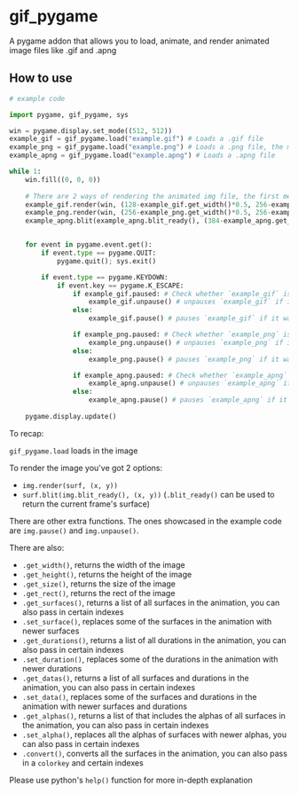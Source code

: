 # gif_pygame
A pygame addon that allows you to load, animate, and render animated image files like .gif and .apng

## How to use
```py
# example code

import pygame, gif_pygame, sys

win = pygame.display.set_mode((512, 512))
example_gif = gif_pygame.load("example.gif") # Loads a .gif file
example_png = gif_pygame.load("example.png") # Loads a .png file, the module supports non-animated files, but it is not recommended
example_apng = gif_pygame.load("example.apng") # Loads a .apng file

while 1:
    win.fill((0, 0, 0))
    
    # There are 2 ways of rendering the animated img file, the first method is doing "gif.render(surface, (x, y))", the other method is doing "surface.blit(gif.blit_ready(), (x, y))". THE "blit_ready()" FUNCTION MUST BE CALLED WHEN DOING THE SECOND METHOD
    example_gif.render(win, (128-example_gif.get_width()*0.5, 256-example_gif.get_height()*0.5))
    example_png.render(win, (256-example_png.get_width()*0.5, 256-example_png.get_height()*0.5))
    example_apng.blit(example_apng.blit_ready(), (384-example_apng.get_width()*0.5, 256-example_apng.get_height()*0.5))


    for event in pygame.event.get():
        if event.type == pygame.QUIT:
            pygame.quit(); sys.exit()

        if event.type == pygame.KEYDOWN:
            if event.key == pygame.K_ESCAPE:
                if example_gif.paused: # Check whether `example_gif` is paused or not
                    example_gif.unpause() # unpauses `example_gif` if it was paused
                else:
                    example_gif.pause() # pauses `example_gif` if it was unpaused

                if example_png.paused: # Check whether `example_png` is paused or not, since this is a non-animated image, it will not be affected
                    example_png.unpause() # unpauses `example_png` if it was paused, since this is a non-animated image, it will not be affected
                else:
                    example_png.pause() # pauses `example_png` if it was unpaused, since this is a non-animated image, it will not be affected

                if example_apng.paused: # Check whether `example_apng` is paused or not
                    example_apng.unpause() # unpauses `example_apng` if it was paused
                else:
                    example_apng.pause() # pauses `example_apng` if it was unpaused
                    
    pygame.display.update()
```

To recap:

`gif_pygame.load` loads in the image

To render the image you've got 2 options:
- `img.render(surf, (x, y))`
- `surf.blit(img.blit_ready(), (x, y))` (`.blit_ready()` can be used to return the current frame's surface)

There are other extra functions. The ones showcased in the example code are `img.pause()` and `img.unpause()`.

There are also:
- `.get_width()`, returns the width of the image
- `.get_height()`, returns the height of the image
- `.get_size()`, returns the size of the image
- `.get_rect()`, returns the rect of the image
- `.get_surfaces()`, returns a list of all surfaces in the animation, you can also pass in certain indexes
- `.set_surface()`, replaces some of the surfaces in the animation with newer surfaces
- `.get_durations()`, returns a list of all durations in the animation, you can also pass in certain indexes
- `.set_duration()`, replaces some of the durations in the animation with newer durations
- `.get_datas()`, returns a list of all surfaces and durations in the animation, you can also pass in certain indexes
- `.set_data()`, replaces some of the surfaces and durations in the animation with newer surfaces and durations
- `.get_alphas()`, returns a list of that includes the alphas of all surfaces in the animation, you can also pass in certain indexes
- `.set_alpha()`, replaces all the alphas of surfaces with newer alphas, you can also pass in certain indexes
- `.convert()`, converts all the surfaces in the animation, you can also pass in a `colorkey` and certain indexes

Please use python's `help()` function for more in-depth explanation
